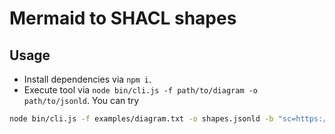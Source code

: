# Mermaid to SHACL shapes

## Usage
- Install dependencies via `npm i`.
- Execute tool via `node bin/cli.js -f path/to/diagram -o path/to/jsonld`.
You can try
```bash
node bin/cli.js -f examples/diagram.txt -o shapes.jsonld -b "sc=https://w3di.org/idlab/ns/supply-chain/#"
```